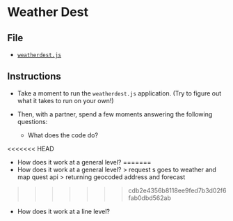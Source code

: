 # Weather Dest

## File

* [`weatherdest.js`](weatherdest.js)

## Instructions

* Take a moment to run the `weatherdest.js` application. (Try to figure out what it takes to run on your own!)

* Then, with a partner, spend a few moments answering the following questions:

  * What does the code do?

<<<<<<< HEAD
  * How does it work at a general level?
=======
  * How does it work at a general level? > request s goes to weather and map quest api > returning geocoded address and forecast 
>>>>>>> cdb2e4356b8118ee9fed7b3d02f6fab0dbd562ab

  * How does it work at a line level?
